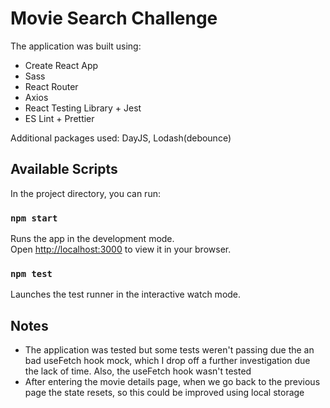 # Movie Search Challenge

The application was built using:

- Create React App
- Sass
- React Router
- Axios
- React Testing Library + Jest
- ES Lint + Prettier

Additional packages used: DayJS, Lodash(debounce)

## Available Scripts

In the project directory, you can run:

### `npm start`

Runs the app in the development mode.\
Open [http://localhost:3000](http://localhost:3000/) to view it in your browser.

### `npm test`

Launches the test runner in the interactive watch mode.

## Notes

- The application was tested but some tests weren't passing due the an bad useFetch hook mock, which I drop off a further investigation due the lack of time. Also, the useFetch hook wasn't tested
- After entering the movie details page, when we go back to the previous page the state resets, so this could be improved using local storage
